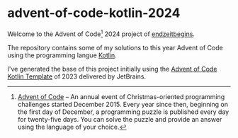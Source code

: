 # advent-of-code-kotlin-2024

Welcome to the Advent of Code[^aoc] 2024 project of [endzeitbegins][github].

The repository contains some of my solutions to this year Advent of Code using the programming langue [Kotlin][kotlin].

I've generated the base of this project initially using the [Advent of Code Kotlin Template][template] of 2023 delivered by JetBrains.

[^aoc]:
    [Advent of Code][aoc] – An annual event of Christmas-oriented programming challenges started December 2015.
    Every year since then, beginning on the first day of December, a programming puzzle is published every day for twenty-five days.
    You can solve the puzzle and provide an answer using the language of your choice.

[aoc]: https://adventofcode.com
[github]: https://github.com/endzeitbegins
[kotlin]: https://kotlinlang.org
[template]: https://github.com/kotlin-hands-on/advent-of-code-kotlin-template

